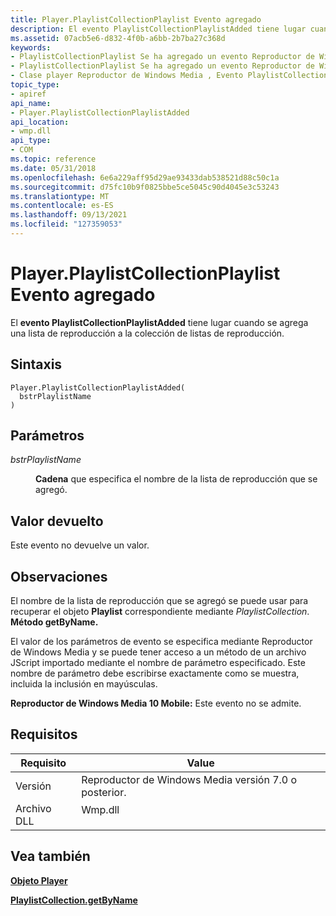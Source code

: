 ```yaml
---
title: Player.PlaylistCollectionPlaylist Evento agregado
description: El evento PlaylistCollectionPlaylistAdded tiene lugar cuando se agrega una lista de reproducción a la colección de listas de reproducción. | Player.PlaylistCollectionPlaylist Evento agregado
ms.assetid: 07acb5e6-d832-4f0b-a6bb-2b7ba27c368d
keywords:
- PlaylistCollectionPlaylist Se ha agregado un evento Reproductor de Windows Media
- PlaylistCollectionPlaylist Se ha agregado un evento Reproductor de Windows Media clase , Player
- Clase player Reproductor de Windows Media , Evento PlaylistCollectionPlaylistAdded
topic_type:
- apiref
api_name:
- Player.PlaylistCollectionPlaylistAdded
api_location:
- wmp.dll
api_type:
- COM
ms.topic: reference
ms.date: 05/31/2018
ms.openlocfilehash: 6e6a229aff95d29ae93433dab538521d88c50c1a
ms.sourcegitcommit: d75fc10b9f0825bbe5ce5045c90d4045e3c53243
ms.translationtype: MT
ms.contentlocale: es-ES
ms.lasthandoff: 09/13/2021
ms.locfileid: "127359053"
---
```

# <a name="playerplaylistcollectionplaylistadded-event"></a>Player.PlaylistCollectionPlaylist Evento agregado

El **evento PlaylistCollectionPlaylistAdded** tiene lugar cuando se agrega una lista de reproducción a la colección de listas de reproducción.

## <a name="syntax"></a>Sintaxis


```JScript
Player.PlaylistCollectionPlaylistAdded(
  bstrPlaylistName
)
```



## <a name="parameters"></a>Parámetros

<dl> <dt>

*bstrPlaylistName* 
</dt> <dd>

**Cadena** que especifica el nombre de la lista de reproducción que se agregó.

</dd> </dl>

## <a name="return-value"></a>Valor devuelto

Este evento no devuelve un valor.

## <a name="remarks"></a>Observaciones

El nombre de la lista de reproducción que se agregó se puede usar para recuperar el objeto **Playlist** correspondiente mediante *PlaylistCollection*. **Método getByName.**

El valor de los parámetros de evento se especifica mediante Reproductor de Windows Media y se puede tener acceso a un método de un archivo JScript importado mediante el nombre de parámetro especificado. Este nombre de parámetro debe escribirse exactamente como se muestra, incluida la inclusión en mayúsculas.

**Reproductor de Windows Media 10 Mobile:** Este evento no se admite.

## <a name="requirements"></a>Requisitos



| Requisito | Value |
|--------------------|------------------------------------------------------------------------------------|
| Versión<br/> | Reproductor de Windows Media versión 7.0 o posterior.<br/>                              |
| Archivo DLL<br/>     | <dl> <dt>Wmp.dll</dt> </dl> |



## <a name="see-also"></a>Vea también

<dl> <dt>

[**Objeto Player**](player-object.md)
</dt> <dt>

[**PlaylistCollection.getByName**](playlistcollection-getbyname.md)
</dt> </dl>

 

 





